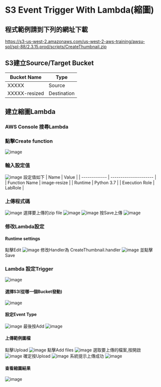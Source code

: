 # S3 Event Trigger With Lambda(縮圖)


## 程式範例請到下列的網址下載

https://s3-us-west-2.amazonaws.com/us-west-2-aws-training/awsu-spl/spl-88/2.3.15.prod/scripts/CreateThumbnail.zip

## S3建立Source/Target Bucket


| Bucket Name | Type |
| -------- | -------- |
| XXXXX         |   Source       |
| XXXXX-resized     | Destination     |

## 建立縮圖Lambda
### AWS Console 搜尋Lambda

### 點擊Create function
![image](https://hackmd.io/_uploads/HkpBrukEp.png)
### 輸入設定值
![image](https://hackmd.io/_uploads/HJ6l8dk4p.png)
設定值如下
| Name          | Value                  |
| ------------- | ---------------------- |
| Function Name | image-resize |
| Runtime       | Python 3.7                 |
| Execution Role | LabRole  |

### 上傳程式碼
![image](https://hackmd.io/_uploads/BkiSvukNp.png)
選擇要上傳的zip file
![image](https://hackmd.io/_uploads/HkXFvu1V6.png)
![image](https://hackmd.io/_uploads/BJB2v_146.png)
按Save上傳
![image](https://hackmd.io/_uploads/S11yd_1V6.png)

### 修改Lambda設定
#### Runtime settings
點擊Edit
![image](https://hackmd.io/_uploads/HkOwuu146.png)
修改Handler為
CreateThumbnail.handler 
![image](https://hackmd.io/_uploads/r18lKukVT.png)
並點擊Save

### Lambda 設定Trigger
![image](https://hackmd.io/_uploads/ByPKYu14p.png)
#### 選擇S3(從哪一個Bucket發動)
![image](https://hackmd.io/_uploads/SJtBJYyNT.png)
#### 設定Event Type
![image](https://hackmd.io/_uploads/S1cOJY1E6.png)
最後按Add
![image](https://hackmd.io/_uploads/r1e31KyET.png)

#### 上傳範例圖檔
點擊Upload
![image](https://hackmd.io/_uploads/r1QHet14p.png!)
點擊Add files
![image](https://hackmd.io/_uploads/Sy2deFkNT.png)
選取要上傳的檔案,按開啟
![image](https://hackmd.io/_uploads/SyFQbK1Na.png)
確定按Upload
![image](https://hackmd.io/_uploads/Hk-DZKyVa.png)
系統提示上傳成功
![image](https://hackmd.io/_uploads/HyAh-Ky4p.png)

#### 查看縮圖結果

![image](https://hackmd.io/_uploads/SJLfNF14T.png)








